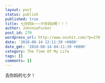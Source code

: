 ```yaml
---
layout: post
status: publish
published: true
title: 七你妈b~~~夕你妈b啊！！！
author: JohnnieFucker
post_id: 270
wordpress_url: http://www.oushit.com/?p=270
date: '2010-08-14 12:11:39 +0800'
date_gmt: '2010-08-14 04:11:39 +0800'
category: The Time Of My Life
tags: []
comments: []
---
```

<p>去你妈的七夕！</p>
